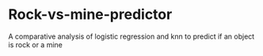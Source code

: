 # Rock-vs-mine-predictor
A comparative analysis of logistic regression and knn to predict if an object is rock or a mine
